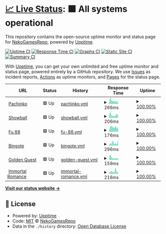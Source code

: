 # [📈 Live Status](https://NekoGamesRepo.github.io/status): <!--live status--> **🟩 All systems operational**

This repository contains the open-source uptime monitor and status page for [NekoGamesRepo](https://NekoGamesRepo.github.io/status), powered by [Upptime](https://github.com/upptime/upptime).

[![Uptime CI](https://github.com/NekoGamesRepo/status/workflows/Uptime%20CI/badge.svg)](https://github.com/NekoGamesRepo/status/actions?query=workflow%3A%22Uptime+CI%22)
[![Response Time CI](https://github.com/NekoGamesRepo/status/workflows/Response%20Time%20CI/badge.svg)](https://github.com/NekoGamesRepo/status/actions?query=workflow%3A%22Response+Time+CI%22)
[![Graphs CI](https://github.com/NekoGamesRepo/status/workflows/Graphs%20CI/badge.svg)](https://github.com/NekoGamesRepo/status/actions?query=workflow%3A%22Graphs+CI%22)
[![Static Site CI](https://github.com/NekoGamesRepo/status/workflows/Static%20Site%20CI/badge.svg)](https://github.com/NekoGamesRepo/status/actions?query=workflow%3A%22Static+Site+CI%22)
[![Summary CI](https://github.com/NekoGamesRepo/status/workflows/Summary%20CI/badge.svg)](https://github.com/NekoGamesRepo/status/actions?query=workflow%3A%22Summary+CI%22)

With [Upptime](https://upptime.js.org), you can get your own unlimited and free uptime monitor and status page, powered entirely by a GitHub repository. We use [Issues](https://github.com/NekoGamesRepo/status/issues) as incident reports, [Actions](https://github.com/NekoGamesRepo/status/actions) as uptime monitors, and [Pages](https://NekoGamesRepo.github.io/status) for the status page.

<!--start: status pages-->
<!-- This summary is generated by Upptime (https://github.com/upptime/upptime) -->
<!-- Do not edit this manually, your changes will be overwritten -->
<!-- prettier-ignore -->
| URL | Status | History | Response Time | Uptime |
| --- | ------ | ------- | ------------- | ------ |
| <img alt="" src="https://marketing.neko.games/img/Pachinko_Animation600x350.gif" height="13"> [Pachinko](https://redirector32.valueactive.eu/Casino/Default.aspx?applicationid=4023&sext1=demo&sext2=demo&serverid=22619&gameid=Pachinko&ul=en&variant=UAT-demo) | 🟩 Up | [pachinko.yml](https://github.com/NekoGamesRepo/status/commits/HEAD/history/pachinko.yml) | <details><summary><img alt="Response time graph" src="./graphs/pachinko/response-time-week.png" height="20"> 266ms</summary><br><a href="https://NekoGamesRepo.github.io/status/history/pachinko"><img alt="Response time 684" src="https://img.shields.io/endpoint?url=https%3A%2F%2Fraw.githubusercontent.com%2FNekoGamesRepo%2Fstatus%2FHEAD%2Fapi%2Fpachinko%2Fresponse-time.json"></a><br><a href="https://NekoGamesRepo.github.io/status/history/pachinko"><img alt="24-hour response time 421" src="https://img.shields.io/endpoint?url=https%3A%2F%2Fraw.githubusercontent.com%2FNekoGamesRepo%2Fstatus%2FHEAD%2Fapi%2Fpachinko%2Fresponse-time-day.json"></a><br><a href="https://NekoGamesRepo.github.io/status/history/pachinko"><img alt="7-day response time 266" src="https://img.shields.io/endpoint?url=https%3A%2F%2Fraw.githubusercontent.com%2FNekoGamesRepo%2Fstatus%2FHEAD%2Fapi%2Fpachinko%2Fresponse-time-week.json"></a><br><a href="https://NekoGamesRepo.github.io/status/history/pachinko"><img alt="30-day response time 325" src="https://img.shields.io/endpoint?url=https%3A%2F%2Fraw.githubusercontent.com%2FNekoGamesRepo%2Fstatus%2FHEAD%2Fapi%2Fpachinko%2Fresponse-time-month.json"></a><br><a href="https://NekoGamesRepo.github.io/status/history/pachinko"><img alt="1-year response time 669" src="https://img.shields.io/endpoint?url=https%3A%2F%2Fraw.githubusercontent.com%2FNekoGamesRepo%2Fstatus%2FHEAD%2Fapi%2Fpachinko%2Fresponse-time-year.json"></a></details> | <details><summary><a href="https://NekoGamesRepo.github.io/status/history/pachinko">100.00%</a></summary><a href="https://NekoGamesRepo.github.io/status/history/pachinko"><img alt="All-time uptime 98.96%" src="https://img.shields.io/endpoint?url=https%3A%2F%2Fraw.githubusercontent.com%2FNekoGamesRepo%2Fstatus%2FHEAD%2Fapi%2Fpachinko%2Fuptime.json"></a><br><a href="https://NekoGamesRepo.github.io/status/history/pachinko"><img alt="24-hour uptime 100.00%" src="https://img.shields.io/endpoint?url=https%3A%2F%2Fraw.githubusercontent.com%2FNekoGamesRepo%2Fstatus%2FHEAD%2Fapi%2Fpachinko%2Fuptime-day.json"></a><br><a href="https://NekoGamesRepo.github.io/status/history/pachinko"><img alt="7-day uptime 100.00%" src="https://img.shields.io/endpoint?url=https%3A%2F%2Fraw.githubusercontent.com%2FNekoGamesRepo%2Fstatus%2FHEAD%2Fapi%2Fpachinko%2Fuptime-week.json"></a><br><a href="https://NekoGamesRepo.github.io/status/history/pachinko"><img alt="30-day uptime 99.92%" src="https://img.shields.io/endpoint?url=https%3A%2F%2Fraw.githubusercontent.com%2FNekoGamesRepo%2Fstatus%2FHEAD%2Fapi%2Fpachinko%2Fuptime-month.json"></a><br><a href="https://NekoGamesRepo.github.io/status/history/pachinko"><img alt="1-year uptime 98.94%" src="https://img.shields.io/endpoint?url=https%3A%2F%2Fraw.githubusercontent.com%2FNekoGamesRepo%2Fstatus%2FHEAD%2Fapi%2Fpachinko%2Fuptime-year.json"></a></details>
| <img alt="" src="https://marketing.neko.games/img/SuperShowball_Animation600x350.gif" height="13"> [Showball](https://redirector32.valueactive.eu/Casino/Default.aspx?applicationid=4023&sext1=demo&sext2=demo&serverid=22619&gameid=SuperShowball&ul=en&variant=UAT-demo) | 🟩 Up | [showball.yml](https://github.com/NekoGamesRepo/status/commits/HEAD/history/showball.yml) | <details><summary><img alt="Response time graph" src="./graphs/showball/response-time-week.png" height="20"> 206ms</summary><br><a href="https://NekoGamesRepo.github.io/status/history/showball"><img alt="Response time 253" src="https://img.shields.io/endpoint?url=https%3A%2F%2Fraw.githubusercontent.com%2FNekoGamesRepo%2Fstatus%2FHEAD%2Fapi%2Fshowball%2Fresponse-time.json"></a><br><a href="https://NekoGamesRepo.github.io/status/history/showball"><img alt="24-hour response time 141" src="https://img.shields.io/endpoint?url=https%3A%2F%2Fraw.githubusercontent.com%2FNekoGamesRepo%2Fstatus%2FHEAD%2Fapi%2Fshowball%2Fresponse-time-day.json"></a><br><a href="https://NekoGamesRepo.github.io/status/history/showball"><img alt="7-day response time 206" src="https://img.shields.io/endpoint?url=https%3A%2F%2Fraw.githubusercontent.com%2FNekoGamesRepo%2Fstatus%2FHEAD%2Fapi%2Fshowball%2Fresponse-time-week.json"></a><br><a href="https://NekoGamesRepo.github.io/status/history/showball"><img alt="30-day response time 265" src="https://img.shields.io/endpoint?url=https%3A%2F%2Fraw.githubusercontent.com%2FNekoGamesRepo%2Fstatus%2FHEAD%2Fapi%2Fshowball%2Fresponse-time-month.json"></a><br><a href="https://NekoGamesRepo.github.io/status/history/showball"><img alt="1-year response time 253" src="https://img.shields.io/endpoint?url=https%3A%2F%2Fraw.githubusercontent.com%2FNekoGamesRepo%2Fstatus%2FHEAD%2Fapi%2Fshowball%2Fresponse-time-year.json"></a></details> | <details><summary><a href="https://NekoGamesRepo.github.io/status/history/showball">100.00%</a></summary><a href="https://NekoGamesRepo.github.io/status/history/showball"><img alt="All-time uptime 98.98%" src="https://img.shields.io/endpoint?url=https%3A%2F%2Fraw.githubusercontent.com%2FNekoGamesRepo%2Fstatus%2FHEAD%2Fapi%2Fshowball%2Fuptime.json"></a><br><a href="https://NekoGamesRepo.github.io/status/history/showball"><img alt="24-hour uptime 100.00%" src="https://img.shields.io/endpoint?url=https%3A%2F%2Fraw.githubusercontent.com%2FNekoGamesRepo%2Fstatus%2FHEAD%2Fapi%2Fshowball%2Fuptime-day.json"></a><br><a href="https://NekoGamesRepo.github.io/status/history/showball"><img alt="7-day uptime 100.00%" src="https://img.shields.io/endpoint?url=https%3A%2F%2Fraw.githubusercontent.com%2FNekoGamesRepo%2Fstatus%2FHEAD%2Fapi%2Fshowball%2Fuptime-week.json"></a><br><a href="https://NekoGamesRepo.github.io/status/history/showball"><img alt="30-day uptime 99.92%" src="https://img.shields.io/endpoint?url=https%3A%2F%2Fraw.githubusercontent.com%2FNekoGamesRepo%2Fstatus%2FHEAD%2Fapi%2Fshowball%2Fuptime-month.json"></a><br><a href="https://NekoGamesRepo.github.io/status/history/showball"><img alt="1-year uptime 98.96%" src="https://img.shields.io/endpoint?url=https%3A%2F%2Fraw.githubusercontent.com%2FNekoGamesRepo%2Fstatus%2FHEAD%2Fapi%2Fshowball%2Fuptime-year.json"></a></details>
| <img alt="" src="https://marketing.neko.games/img/Fu88_Animation600x350.gif" height="13"> [Fu 88](https://redirector32.valueactive.eu/Casino/Default.aspx?applicationid=4023&sext1=demo&sext2=demo&serverid=22619&gameid=Fu88&ul=en&variant=UAT-demo) | 🟩 Up | [fu-88.yml](https://github.com/NekoGamesRepo/status/commits/HEAD/history/fu-88.yml) | <details><summary><img alt="Response time graph" src="./graphs/fu-88/response-time-week.png" height="20"> 176ms</summary><br><a href="https://NekoGamesRepo.github.io/status/history/fu-88"><img alt="Response time 282" src="https://img.shields.io/endpoint?url=https%3A%2F%2Fraw.githubusercontent.com%2FNekoGamesRepo%2Fstatus%2FHEAD%2Fapi%2Ffu-88%2Fresponse-time.json"></a><br><a href="https://NekoGamesRepo.github.io/status/history/fu-88"><img alt="24-hour response time 141" src="https://img.shields.io/endpoint?url=https%3A%2F%2Fraw.githubusercontent.com%2FNekoGamesRepo%2Fstatus%2FHEAD%2Fapi%2Ffu-88%2Fresponse-time-day.json"></a><br><a href="https://NekoGamesRepo.github.io/status/history/fu-88"><img alt="7-day response time 176" src="https://img.shields.io/endpoint?url=https%3A%2F%2Fraw.githubusercontent.com%2FNekoGamesRepo%2Fstatus%2FHEAD%2Fapi%2Ffu-88%2Fresponse-time-week.json"></a><br><a href="https://NekoGamesRepo.github.io/status/history/fu-88"><img alt="30-day response time 206" src="https://img.shields.io/endpoint?url=https%3A%2F%2Fraw.githubusercontent.com%2FNekoGamesRepo%2Fstatus%2FHEAD%2Fapi%2Ffu-88%2Fresponse-time-month.json"></a><br><a href="https://NekoGamesRepo.github.io/status/history/fu-88"><img alt="1-year response time 283" src="https://img.shields.io/endpoint?url=https%3A%2F%2Fraw.githubusercontent.com%2FNekoGamesRepo%2Fstatus%2FHEAD%2Fapi%2Ffu-88%2Fresponse-time-year.json"></a></details> | <details><summary><a href="https://NekoGamesRepo.github.io/status/history/fu-88">100.00%</a></summary><a href="https://NekoGamesRepo.github.io/status/history/fu-88"><img alt="All-time uptime 98.98%" src="https://img.shields.io/endpoint?url=https%3A%2F%2Fraw.githubusercontent.com%2FNekoGamesRepo%2Fstatus%2FHEAD%2Fapi%2Ffu-88%2Fuptime.json"></a><br><a href="https://NekoGamesRepo.github.io/status/history/fu-88"><img alt="24-hour uptime 100.00%" src="https://img.shields.io/endpoint?url=https%3A%2F%2Fraw.githubusercontent.com%2FNekoGamesRepo%2Fstatus%2FHEAD%2Fapi%2Ffu-88%2Fuptime-day.json"></a><br><a href="https://NekoGamesRepo.github.io/status/history/fu-88"><img alt="7-day uptime 100.00%" src="https://img.shields.io/endpoint?url=https%3A%2F%2Fraw.githubusercontent.com%2FNekoGamesRepo%2Fstatus%2FHEAD%2Fapi%2Ffu-88%2Fuptime-week.json"></a><br><a href="https://NekoGamesRepo.github.io/status/history/fu-88"><img alt="30-day uptime 99.92%" src="https://img.shields.io/endpoint?url=https%3A%2F%2Fraw.githubusercontent.com%2FNekoGamesRepo%2Fstatus%2FHEAD%2Fapi%2Ffu-88%2Fuptime-month.json"></a><br><a href="https://NekoGamesRepo.github.io/status/history/fu-88"><img alt="1-year uptime 98.97%" src="https://img.shields.io/endpoint?url=https%3A%2F%2Fraw.githubusercontent.com%2FNekoGamesRepo%2Fstatus%2FHEAD%2Fapi%2Ffu-88%2Fuptime-year.json"></a></details>
| <img alt="" src="https://marketing.neko.games/img/Bingote_Animation525x350.gif" height="13"> [Bingote](https://redirector32.valueactive.eu/Casino/Default.aspx?applicationid=4023&sext1=demo&sext2=demo&serverid=22619&gameid=Bingote&ul=en&variant=UAT-demo) | 🟩 Up | [bingote.yml](https://github.com/NekoGamesRepo/status/commits/HEAD/history/bingote.yml) | <details><summary><img alt="Response time graph" src="./graphs/bingote/response-time-week.png" height="20"> 296ms</summary><br><a href="https://NekoGamesRepo.github.io/status/history/bingote"><img alt="Response time 267" src="https://img.shields.io/endpoint?url=https%3A%2F%2Fraw.githubusercontent.com%2FNekoGamesRepo%2Fstatus%2FHEAD%2Fapi%2Fbingote%2Fresponse-time.json"></a><br><a href="https://NekoGamesRepo.github.io/status/history/bingote"><img alt="24-hour response time 372" src="https://img.shields.io/endpoint?url=https%3A%2F%2Fraw.githubusercontent.com%2FNekoGamesRepo%2Fstatus%2FHEAD%2Fapi%2Fbingote%2Fresponse-time-day.json"></a><br><a href="https://NekoGamesRepo.github.io/status/history/bingote"><img alt="7-day response time 296" src="https://img.shields.io/endpoint?url=https%3A%2F%2Fraw.githubusercontent.com%2FNekoGamesRepo%2Fstatus%2FHEAD%2Fapi%2Fbingote%2Fresponse-time-week.json"></a><br><a href="https://NekoGamesRepo.github.io/status/history/bingote"><img alt="30-day response time 240" src="https://img.shields.io/endpoint?url=https%3A%2F%2Fraw.githubusercontent.com%2FNekoGamesRepo%2Fstatus%2FHEAD%2Fapi%2Fbingote%2Fresponse-time-month.json"></a><br><a href="https://NekoGamesRepo.github.io/status/history/bingote"><img alt="1-year response time 268" src="https://img.shields.io/endpoint?url=https%3A%2F%2Fraw.githubusercontent.com%2FNekoGamesRepo%2Fstatus%2FHEAD%2Fapi%2Fbingote%2Fresponse-time-year.json"></a></details> | <details><summary><a href="https://NekoGamesRepo.github.io/status/history/bingote">100.00%</a></summary><a href="https://NekoGamesRepo.github.io/status/history/bingote"><img alt="All-time uptime 98.99%" src="https://img.shields.io/endpoint?url=https%3A%2F%2Fraw.githubusercontent.com%2FNekoGamesRepo%2Fstatus%2FHEAD%2Fapi%2Fbingote%2Fuptime.json"></a><br><a href="https://NekoGamesRepo.github.io/status/history/bingote"><img alt="24-hour uptime 100.00%" src="https://img.shields.io/endpoint?url=https%3A%2F%2Fraw.githubusercontent.com%2FNekoGamesRepo%2Fstatus%2FHEAD%2Fapi%2Fbingote%2Fuptime-day.json"></a><br><a href="https://NekoGamesRepo.github.io/status/history/bingote"><img alt="7-day uptime 100.00%" src="https://img.shields.io/endpoint?url=https%3A%2F%2Fraw.githubusercontent.com%2FNekoGamesRepo%2Fstatus%2FHEAD%2Fapi%2Fbingote%2Fuptime-week.json"></a><br><a href="https://NekoGamesRepo.github.io/status/history/bingote"><img alt="30-day uptime 99.92%" src="https://img.shields.io/endpoint?url=https%3A%2F%2Fraw.githubusercontent.com%2FNekoGamesRepo%2Fstatus%2FHEAD%2Fapi%2Fbingote%2Fuptime-month.json"></a><br><a href="https://NekoGamesRepo.github.io/status/history/bingote"><img alt="1-year uptime 98.97%" src="https://img.shields.io/endpoint?url=https%3A%2F%2Fraw.githubusercontent.com%2FNekoGamesRepo%2Fstatus%2FHEAD%2Fapi%2Fbingote%2Fuptime-year.json"></a></details>
| <img alt="" src="https://marketing.neko.games/img/1524GoldenQuest_Animation524x350.gif" height="13"> [Golden Quest](https://redirector32.valueactive.eu/Casino/Default.aspx?applicationid=4023&sext1=demo&sext2=demo&serverid=22619&gameid=1524GoldenQuest&ul=en&variant=UAT-demo) | 🟩 Up | [golden-quest.yml](https://github.com/NekoGamesRepo/status/commits/HEAD/history/golden-quest.yml) | <details><summary><img alt="Response time graph" src="./graphs/golden-quest/response-time-week.png" height="20"> 159ms</summary><br><a href="https://NekoGamesRepo.github.io/status/history/golden-quest"><img alt="Response time 185" src="https://img.shields.io/endpoint?url=https%3A%2F%2Fraw.githubusercontent.com%2FNekoGamesRepo%2Fstatus%2FHEAD%2Fapi%2Fgolden-quest%2Fresponse-time.json"></a><br><a href="https://NekoGamesRepo.github.io/status/history/golden-quest"><img alt="24-hour response time 142" src="https://img.shields.io/endpoint?url=https%3A%2F%2Fraw.githubusercontent.com%2FNekoGamesRepo%2Fstatus%2FHEAD%2Fapi%2Fgolden-quest%2Fresponse-time-day.json"></a><br><a href="https://NekoGamesRepo.github.io/status/history/golden-quest"><img alt="7-day response time 159" src="https://img.shields.io/endpoint?url=https%3A%2F%2Fraw.githubusercontent.com%2FNekoGamesRepo%2Fstatus%2FHEAD%2Fapi%2Fgolden-quest%2Fresponse-time-week.json"></a><br><a href="https://NekoGamesRepo.github.io/status/history/golden-quest"><img alt="30-day response time 225" src="https://img.shields.io/endpoint?url=https%3A%2F%2Fraw.githubusercontent.com%2FNekoGamesRepo%2Fstatus%2FHEAD%2Fapi%2Fgolden-quest%2Fresponse-time-month.json"></a><br><a href="https://NekoGamesRepo.github.io/status/history/golden-quest"><img alt="1-year response time 185" src="https://img.shields.io/endpoint?url=https%3A%2F%2Fraw.githubusercontent.com%2FNekoGamesRepo%2Fstatus%2FHEAD%2Fapi%2Fgolden-quest%2Fresponse-time-year.json"></a></details> | <details><summary><a href="https://NekoGamesRepo.github.io/status/history/golden-quest">100.00%</a></summary><a href="https://NekoGamesRepo.github.io/status/history/golden-quest"><img alt="All-time uptime 99.90%" src="https://img.shields.io/endpoint?url=https%3A%2F%2Fraw.githubusercontent.com%2FNekoGamesRepo%2Fstatus%2FHEAD%2Fapi%2Fgolden-quest%2Fuptime.json"></a><br><a href="https://NekoGamesRepo.github.io/status/history/golden-quest"><img alt="24-hour uptime 100.00%" src="https://img.shields.io/endpoint?url=https%3A%2F%2Fraw.githubusercontent.com%2FNekoGamesRepo%2Fstatus%2FHEAD%2Fapi%2Fgolden-quest%2Fuptime-day.json"></a><br><a href="https://NekoGamesRepo.github.io/status/history/golden-quest"><img alt="7-day uptime 100.00%" src="https://img.shields.io/endpoint?url=https%3A%2F%2Fraw.githubusercontent.com%2FNekoGamesRepo%2Fstatus%2FHEAD%2Fapi%2Fgolden-quest%2Fuptime-week.json"></a><br><a href="https://NekoGamesRepo.github.io/status/history/golden-quest"><img alt="30-day uptime 100.00%" src="https://img.shields.io/endpoint?url=https%3A%2F%2Fraw.githubusercontent.com%2FNekoGamesRepo%2Fstatus%2FHEAD%2Fapi%2Fgolden-quest%2Fuptime-month.json"></a><br><a href="https://NekoGamesRepo.github.io/status/history/golden-quest"><img alt="1-year uptime 99.90%" src="https://img.shields.io/endpoint?url=https%3A%2F%2Fraw.githubusercontent.com%2FNekoGamesRepo%2Fstatus%2FHEAD%2Fapi%2Fgolden-quest%2Fuptime-year.json"></a></details>
| <img alt="" src="https://marketing.neko.games/img/ImmortalRomanceVideoBingo_Button_Rectangle.png" height="13"> [Immortal Romance](https://redirector32.valueactive.eu/Casino/Default.aspx?applicationid=4023&sext1=demo&sext2=demo&serverid=22619&gameid=ImmortalRomanceVideoBingo&ul=en&variant=UAT-demo) | 🟩 Up | [immortal-romance.yml](https://github.com/NekoGamesRepo/status/commits/HEAD/history/immortal-romance.yml) | <details><summary><img alt="Response time graph" src="./graphs/immortal-romance/response-time-week.png" height="20"> 216ms</summary><br><a href="https://NekoGamesRepo.github.io/status/history/immortal-romance"><img alt="Response time 180" src="https://img.shields.io/endpoint?url=https%3A%2F%2Fraw.githubusercontent.com%2FNekoGamesRepo%2Fstatus%2FHEAD%2Fapi%2Fimmortal-romance%2Fresponse-time.json"></a><br><a href="https://NekoGamesRepo.github.io/status/history/immortal-romance"><img alt="24-hour response time 143" src="https://img.shields.io/endpoint?url=https%3A%2F%2Fraw.githubusercontent.com%2FNekoGamesRepo%2Fstatus%2FHEAD%2Fapi%2Fimmortal-romance%2Fresponse-time-day.json"></a><br><a href="https://NekoGamesRepo.github.io/status/history/immortal-romance"><img alt="7-day response time 216" src="https://img.shields.io/endpoint?url=https%3A%2F%2Fraw.githubusercontent.com%2FNekoGamesRepo%2Fstatus%2FHEAD%2Fapi%2Fimmortal-romance%2Fresponse-time-week.json"></a><br><a href="https://NekoGamesRepo.github.io/status/history/immortal-romance"><img alt="30-day response time 257" src="https://img.shields.io/endpoint?url=https%3A%2F%2Fraw.githubusercontent.com%2FNekoGamesRepo%2Fstatus%2FHEAD%2Fapi%2Fimmortal-romance%2Fresponse-time-month.json"></a><br><a href="https://NekoGamesRepo.github.io/status/history/immortal-romance"><img alt="1-year response time 180" src="https://img.shields.io/endpoint?url=https%3A%2F%2Fraw.githubusercontent.com%2FNekoGamesRepo%2Fstatus%2FHEAD%2Fapi%2Fimmortal-romance%2Fresponse-time-year.json"></a></details> | <details><summary><a href="https://NekoGamesRepo.github.io/status/history/immortal-romance">100.00%</a></summary><a href="https://NekoGamesRepo.github.io/status/history/immortal-romance"><img alt="All-time uptime 99.89%" src="https://img.shields.io/endpoint?url=https%3A%2F%2Fraw.githubusercontent.com%2FNekoGamesRepo%2Fstatus%2FHEAD%2Fapi%2Fimmortal-romance%2Fuptime.json"></a><br><a href="https://NekoGamesRepo.github.io/status/history/immortal-romance"><img alt="24-hour uptime 100.00%" src="https://img.shields.io/endpoint?url=https%3A%2F%2Fraw.githubusercontent.com%2FNekoGamesRepo%2Fstatus%2FHEAD%2Fapi%2Fimmortal-romance%2Fuptime-day.json"></a><br><a href="https://NekoGamesRepo.github.io/status/history/immortal-romance"><img alt="7-day uptime 100.00%" src="https://img.shields.io/endpoint?url=https%3A%2F%2Fraw.githubusercontent.com%2FNekoGamesRepo%2Fstatus%2FHEAD%2Fapi%2Fimmortal-romance%2Fuptime-week.json"></a><br><a href="https://NekoGamesRepo.github.io/status/history/immortal-romance"><img alt="30-day uptime 99.94%" src="https://img.shields.io/endpoint?url=https%3A%2F%2Fraw.githubusercontent.com%2FNekoGamesRepo%2Fstatus%2FHEAD%2Fapi%2Fimmortal-romance%2Fuptime-month.json"></a><br><a href="https://NekoGamesRepo.github.io/status/history/immortal-romance"><img alt="1-year uptime 99.89%" src="https://img.shields.io/endpoint?url=https%3A%2F%2Fraw.githubusercontent.com%2FNekoGamesRepo%2Fstatus%2FHEAD%2Fapi%2Fimmortal-romance%2Fuptime-year.json"></a></details>

<!--end: status pages-->

[**Visit our status website →**](https://NekoGamesRepo.github.io/status)

## 📄 License

- Powered by: [Upptime](https://github.com/upptime/upptime)
- Code: [MIT](./LICENSE) © [NekoGamesRepo](https://NekoGamesRepo.github.io/status)
- Data in the `./history` directory: [Open Database License](https://opendatacommons.org/licenses/odbl/1-0/)

